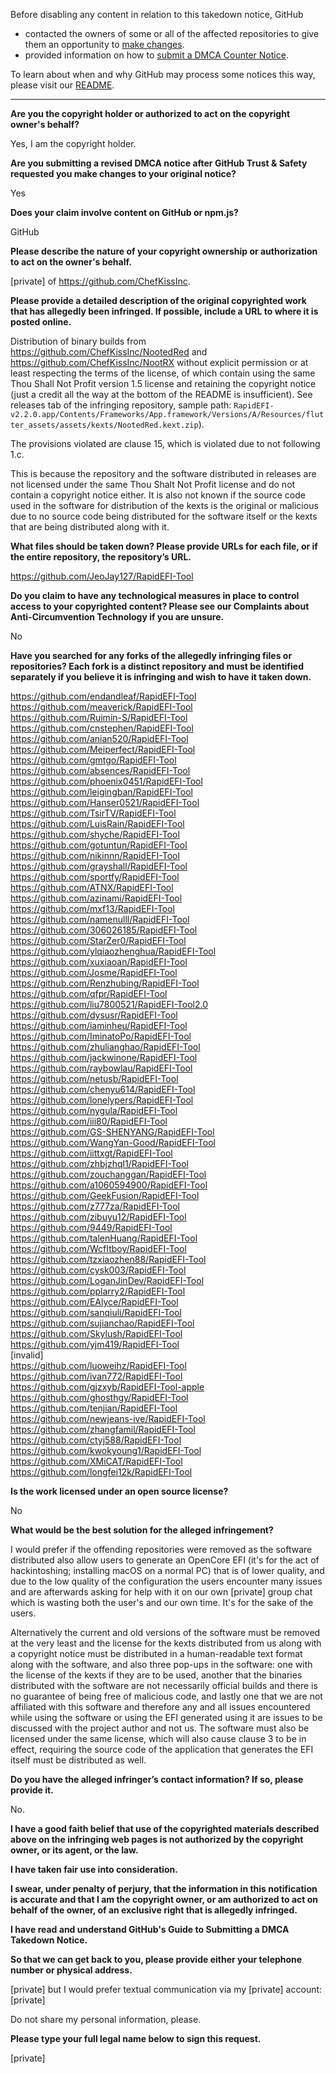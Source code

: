 Before disabling any content in relation to this takedown notice, GitHub
- contacted the owners of some or all of the affected repositories to give them an opportunity to [make changes](https://docs.github.com/en/github/site-policy/dmca-takedown-policy#a-how-does-this-actually-work).
- provided information on how to [submit a DMCA Counter Notice](https://docs.github.com/en/articles/guide-to-submitting-a-dmca-counter-notice).

To learn about when and why GitHub may process some notices this way, please visit our [README](https://github.com/github/dmca/blob/master/README.md#anatomy-of-a-takedown-notice).

---

**Are you the copyright holder or authorized to act on the copyright owner's behalf?**

Yes, I am the copyright holder.

**Are you submitting a revised DMCA notice after GitHub Trust & Safety requested you make changes to your original notice?**

Yes

**Does your claim involve content on GitHub or npm.js?**

GitHub

**Please describe the nature of your copyright ownership or authorization to act on the owner's behalf.**

[private] of https://github.com/ChefKissInc.

**Please provide a detailed description of the original copyrighted work that has allegedly been infringed. If possible, include a URL to where it is posted online.**

Distribution of binary builds from https://github.com/ChefKissInc/NootedRed and https://github.com/ChefKissInc/NootRX without explicit permission or at least respecting the terms of the license, of which contain using the same Thou Shall Not Profit version 1.5 license and retaining the copyright notice (just a credit all the way at the bottom of the README is insufficient). See releases tab of the infringing repository, sample path: `RapidEFI-v2.2.0.app/Contents/Frameworks/App.framework/Versions/A/Resources/flutter_assets/assets/kexts/NootedRed.kext.zip`).

The provisions violated are clause 15, which is violated due to not following 1.c.

This is because the repository and the software distributed in releases are not licensed under the same Thou Shalt Not Profit license and do not contain a copyright notice either. It is also not known if the source code used in the software for distribution of the kexts is the original or malicious due to no source code being distributed for the software itself or the kexts that are being distributed along with it.

**What files should be taken down? Please provide URLs for each file, or if the entire repository, the repository’s URL.**

https://github.com/JeoJay127/RapidEFI-Tool

**Do you claim to have any technological measures in place to control access to your copyrighted content? Please see our Complaints about Anti-Circumvention Technology if you are unsure.**

No

**Have you searched for any forks of the allegedly infringing files or repositories? Each fork is a distinct repository and must be identified separately if you believe it is infringing and wish to have it taken down.**

https://github.com/endandleaf/RapidEFI-Tool  
https://github.com/meaverick/RapidEFI-Tool  
https://github.com/Ruimin-S/RapidEFI-Tool  
https://github.com/cnstephen/RapidEFI-Tool  
https://github.com/anian520/RapidEFI-Tool  
https://github.com/Meiperfect/RapidEFI-Tool  
https://github.com/gmtgo/RapidEFI-Tool  
https://github.com/absences/RapidEFI-Tool  
https://github.com/phoenix0451/RapidEFI-Tool  
https://github.com/leigingban/RapidEFI-Tool  
https://github.com/Hanser0521/RapidEFI-Tool  
https://github.com/TsirTV/RapidEFI-Tool  
https://github.com/LuisRain/RapidEFI-Tool  
https://github.com/shyche/RapidEFI-Tool  
https://github.com/gotuntun/RapidEFI-Tool  
https://github.com/nikinnn/RapidEFI-Tool  
https://github.com/grayshall/RapidEFI-Tool  
https://github.com/sportfy/RapidEFI-Tool  
https://github.com/ATNX/RapidEFI-Tool  
https://github.com/azinami/RapidEFI-Tool  
https://github.com/mxf13/RapidEFI-Tool  
https://github.com/namenulll/RapidEFI-Tool  
https://github.com/306026185/RapidEFI-Tool  
https://github.com/StarZer0/RapidEFI-Tool  
https://github.com/ylqiaozhenghua/RapidEFI-Tool  
https://github.com/xuxiaoan/RapidEFI-Tool  
https://github.com/Josme/RapidEFI-Tool  
https://github.com/Renzhubing/RapidEFI-Tool  
https://github.com/qfpr/RapidEFI-Tool  
https://github.com/liu7800521/RapidEFI-Tool2.0  
https://github.com/dysusr/RapidEFI-Tool  
https://github.com/iaminheu/RapidEFI-Tool  
https://github.com/IminatoPo/RapidEFI-Tool  
https://github.com/zhulianghao/RapidEFI-Tool  
https://github.com/jackwinone/RapidEFI-Tool  
https://github.com/raybowlau/RapidEFI-Tool  
https://github.com/netusb/RapidEFI-Tool  
https://github.com/chenyu614/RapidEFI-Tool  
https://github.com/lonelypers/RapidEFI-Tool  
https://github.com/nygula/RapidEFI-Tool  
https://github.com/iii80/RapidEFI-Tool  
https://github.com/GS-SHENYANG/RapidEFI-Tool  
https://github.com/WangYan-Good/RapidEFI-Tool  
https://github.com/iittxgt/RapidEFI-Tool  
https://github.com/zhbjzhql1/RapidEFI-Tool  
https://github.com/zouchanggan/RapidEFI-Tool  
https://github.com/a1060594900/RapidEFI-Tool  
https://github.com/GeekFusion/RapidEFI-Tool  
https://github.com/z777za/RapidEFI-Tool  
https://github.com/zibuyu12/RapidEFI-Tool  
https://github.com/9449/RapidEFI-Tool  
https://github.com/talenHuang/RapidEFI-Tool  
https://github.com/WcfItboy/RapidEFI-Tool  
https://github.com/tzxiaozhen88/RapidEFI-Tool  
https://github.com/cysk003/RapidEFI-Tool  
https://github.com/LoganJinDev/RapidEFI-Tool  
https://github.com/pplarry2/RapidEFI-Tool  
https://github.com/EAlyce/RapidEFI-Tool  
https://github.com/sanqiuli/RapidEFI-Tool  
https://github.com/sujianchao/RapidEFI-Tool  
https://github.com/Skylush/RapidEFI-Tool  
https://github.com/yjm419/RapidEFI-Tool  
[invalid]   
https://github.com/luoweihz/RapidEFI-Tool  
https://github.com/ivan772/RapidEFI-Tool  
https://github.com/gjzxyb/RapidEFI-Tool-apple  
https://github.com/ghosthgy/RapidEFI-Tool  
https://github.com/tenjian/RapidEFI-Tool  
https://github.com/newjeans-ive/RapidEFI-Tool  
https://github.com/zhangfamil/RapidEFI-Tool  
https://github.com/ctyj588/RapidEFI-Tool  
https://github.com/kwokyoung1/RapidEFI-Tool  
https://github.com/XMiCAT/RapidEFI-Tool  
https://github.com/longfei12k/RapidEFI-Tool  

**Is the work licensed under an open source license?**

No

**What would be the best solution for the alleged infringement?**

I would prefer if the offending repositories were removed as the software distributed also allow users to generate an OpenCore EFI (it's for the act of hackintoshing; installing macOS on a normal PC) that is of lower quality, and due to the low quality of the configuration the users encounter many issues and are afterwards asking for help with it on our own [private] group chat which is wasting both the user's and our own time. It's for the sake of the users.

Alternatively the current and old versions of the software must be removed at the very least and the license for the kexts distributed from us along with a copyright notice must be distributed in a human-readable text format along with the software, and also three pop-ups in the software: one with the license of the kexts if they are to be used, another that the binaries distributed with the software are not necessarily official builds and there is no guarantee of being free of malicious code, and lastly one that we are not affiliated with this software and therefore any and all issues encountered while using the software or using the EFI generated using it are issues to be discussed with the project author and not us. The software must also be licensed under the same license, which will also cause clause 3 to be in effect, requiring the source code of the application that generates the EFI itself must be distributed as well.

**Do you have the alleged infringer’s contact information? If so, please provide it.**

No.

**I have a good faith belief that use of the copyrighted materials described above on the infringing web pages is not authorized by the copyright owner, or its agent, or the law.**

**I have taken fair use into consideration.**

**I swear, under penalty of perjury, that the information in this notification is accurate and that I am the copyright owner, or am authorized to act on behalf of the owner, of an exclusive right that is allegedly infringed.**

**I have read and understand GitHub's Guide to Submitting a DMCA Takedown Notice.**

**So that we can get back to you, please provide either your telephone number or physical address.**

[private] but I would prefer textual communication via my [private] account: [private]

Do not share my personal information, please.

**Please type your full legal name below to sign this request.**

[private]  
